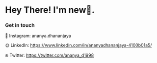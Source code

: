 <h1> Hey There! I'm new🌼. </h1>

<h3> Get in touch </h3>

🌈 Instagram: ananya.dhananjaya

🌞 LinkedIn: https://www.linkedin.com/in/ananyadhananjaya-4100b01a5/

❄️ Twitter: https://twitter.com/ananya_d1998


